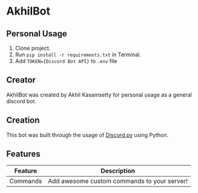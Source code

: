 # AkhilBot

## Personal Usage

1. Clone project.
2. Run ```pip install -r requirements.txt``` in Terminal.
3. Add ```TOKEN={Discord Bot API}``` to ```.env``` file

## Creator

AkhilBot was created by Akhil Kasamsetty for personal usage as a general discord bot.

## Creation

This bot was built through the usage of [Discord.py](https://discordpy.readthedocs.io/en/stable/) using Python.

## Features

| Feature | Description |
| --- | --- |
| Commands | Add awesome custom commands to your server! |
